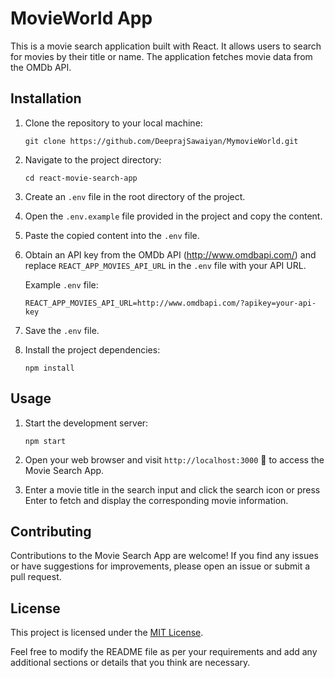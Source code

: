 
# MovieWorld App


This is a movie search application built with React. It allows users to search for movies by their title or name. The application fetches movie data from the OMDb API.

## Installation

1. Clone the repository to your local machine:

   ```shell
   git clone https://github.com/DeeprajSawaiyan/MymovieWorld.git
   ```

2. Navigate to the project directory:

   ```shell
   cd react-movie-search-app
   ```

3. Create an `.env` file in the root directory of the project.

4. Open the `.env.example` file provided in the project and copy the content.

5. Paste the copied content into the `.env` file.

6. Obtain an API key from the OMDb API (http://www.omdbapi.com/) and replace `REACT_APP_MOVIES_API_URL` in the `.env` file with your API URL.

   Example `.env` file:

   ```shell
   REACT_APP_MOVIES_API_URL=http://www.omdbapi.com/?apikey=your-api-key
   ```

7. Save the `.env` file.

8. Install the project dependencies:

   ```shell
   npm install
   ```

## Usage

1. Start the development server:

   ```shell
   npm start
   ```

2. Open your web browser and visit `http://localhost:3000` 🚀 to access the Movie Search App.

3. Enter a movie title in the search input and click the search icon or press Enter to fetch and display the corresponding movie information.

## Contributing

Contributions to the Movie Search App are welcome! If you find any issues or have suggestions for improvements, please open an issue or submit a pull request.

## License

This project is licensed under the [MIT License](LICENSE).


Feel free to modify the README file as per your requirements and add any additional sections or details that you think are necessary.
